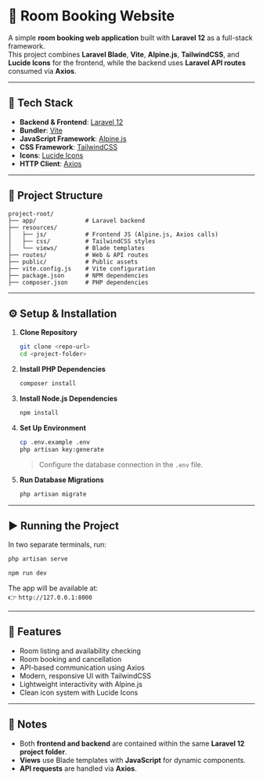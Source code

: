 # 🏢 Room Booking Website

A simple **room booking web application** built with **Laravel 12** as a full-stack framework.  
This project combines **Laravel Blade**, **Vite**, **Alpine.js**, **TailwindCSS**, and **Lucide Icons** for the frontend, while the backend uses **Laravel API routes** consumed via **Axios**.

---

## 🚀 Tech Stack

- **Backend & Frontend**: [Laravel 12](https://laravel.com/)
- **Bundler**: [Vite](https://vitejs.dev/)
- **JavaScript Framework**: [Alpine.js](https://alpinejs.dev/)
- **CSS Framework**: [TailwindCSS](https://tailwindcss.com/)
- **Icons**: [Lucide Icons](https://lucide.dev/)
- **HTTP Client**: [Axios](https://axios-http.com/)

---

## 📂 Project Structure

```
project-root/
├── app/              # Laravel backend
├── resources/
│   ├── js/           # Frontend JS (Alpine.js, Axios calls)
│   ├── css/          # TailwindCSS styles
│   └── views/        # Blade templates
├── routes/           # Web & API routes
├── public/           # Public assets
├── vite.config.js    # Vite configuration
├── package.json      # NPM dependencies
├── composer.json     # PHP dependencies
```

---

## ⚙️ Setup & Installation

1. **Clone Repository**

   ```bash
   git clone <repo-url>
   cd <project-folder>
   ```

2. **Install PHP Dependencies**

   ```bash
   composer install
   ```

3. **Install Node.js Dependencies**

   ```bash
   npm install
   ```

4. **Set Up Environment**

   ```bash
   cp .env.example .env
   php artisan key:generate
   ```

   > Configure the database connection in the `.env` file.

5. **Run Database Migrations**

   ```bash
   php artisan migrate
   ```

---

## ▶️ Running the Project

In two separate terminals, run:

```bash
php artisan serve
```

```bash
npm run dev
```

The app will be available at:  
👉 `http://127.0.0.1:8000`

---

## 🔑 Features

- Room listing and availability checking
- Room booking and cancellation
- API-based communication using Axios
- Modern, responsive UI with TailwindCSS
- Lightweight interactivity with Alpine.js
- Clean icon system with Lucide Icons

---

## 📌 Notes

- Both **frontend and backend** are contained within the same **Laravel 12 project folder**.
- **Views** use Blade templates with **JavaScript** for dynamic components.
- **API requests** are handled via **Axios**.
